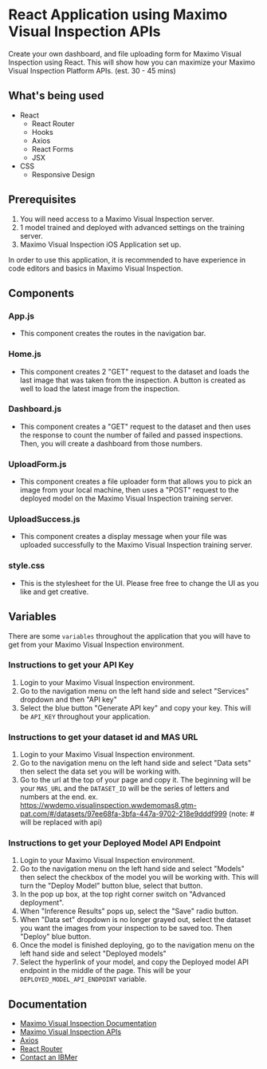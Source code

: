 # React Application using Maximo Visual Inspection APIs
Create your own dashboard, and file uploading form for Maximo Visual Inspection using React. This will show how you can maximize your Maximo Visual Inspection Platform APIs. (est. 30 - 45 mins)

## What's being used
   - React
     - React Router
     - Hooks
     - Axios
     - React Forms
     - JSX
   - CSS
     - Responsive Design

## Prerequisites

1. You will need access to a Maximo Visual Inspection server. 
2. 1 model trained and deployed with advanced settings on the training server. 
3. Maximo Visual Inspection iOS Application set up.

In order to use this application, it is recommended to have experience in code editors and basics in Maximo Visual Inspection.

## Components

### App.js

- This component creates the routes in the navigation bar.

### Home.js

- This component creates 2 "GET" request to the dataset and loads the last image that was taken from the inspection. A button is created as well to load the latest image from the inspection. 

### Dashboard.js

- This component creates a "GET" request to the dataset and then uses the response to count the number of failed and passed inspections. Then, you will create a dashboard from those numbers. 

### UploadForm.js

- This component creates a file uploader form that allows you to pick an image from your local machine, then uses a "POST" request to the deployed model on the Maximo Visual Inspection training server. 

### UploadSuccess.js

- This component creates a display message when your file was uploaded successfully to the Maximo Visual Inspection training server. 

### style.css

- This is the stylesheet for the UI. Please free free to change the UI as you like and get creative. 

## Variables

There are some `variables` throughout the application that you will have to get from your Maximo Visual Inspection environment. 

### Instructions to get your API Key

1. Login to your Maximo Visual Inspection environment.
2. Go to the navigation menu on the left hand side and select "Services" dropdown and then "API key"
3. Select the blue button "Generate API key" and copy your key. This will be `API_KEY` throughout your application.

### Instructions to get your dataset id and MAS URL

1. Login to your Maximo Visual Inspection environment.
2. Go to the navigation menu on the left hand side and select "Data sets" then select the data set you will be working with. 
3. Go to the url at the top of your page and copy it. The beginning will be your `MAS_URL` and the `DATASET_ID` will be the series of letters and numbers at the end. ex. https://wwdemo.visualinspection.wwdemomas8.gtm-pat.com/#/datasets/97ee68fa-3bfa-447a-9702-218e9dddf999 (note: # will be replaced with api)

### Instructions to get your Deployed Model API Endpoint

1. Login to your Maximo Visual Inspection environment.
2. Go to the navigation menu on the left hand side and select "Models" then select the checkbox of the model you will be working with. This will turn the "Deploy Model" button blue, select that button.
3. In the pop up box, at the top right corner switch on "Advanced deployment". 
4. When "Inference Results" pops up, select the "Save" radio button. 
5. When "Data set" dropdown is no longer grayed out, select the dataset you want the images from your inspection to be saved too. Then "Deploy" blue button.
6. Once the model is finished deploying, go to the navigation menu on the left hand side and select "Deployed models"
7. Select the hyperlink of your model, and copy the Deployed model API endpoint in the middle of the page. This will be your `DEPLOYED_MODEL_API_ENDPOINT` variable.

## Documentation

- [Maximo Visual Inspection Documentation](https://www.ibm.com/docs/en/mas-cd/maximo-vi/8.6.0)
- [Maximo Visual Inspection APIs](https://public.dhe.ibm.com/systems/power/docs/powerai/api860.html#)
- [Axios](https://axios-http.com/docs/intro)
- [React Router](https://reactrouter.com/)
- [Contact an IBMer](https://www.ibm.com/products/maximo-visual-inspection-mobile)



